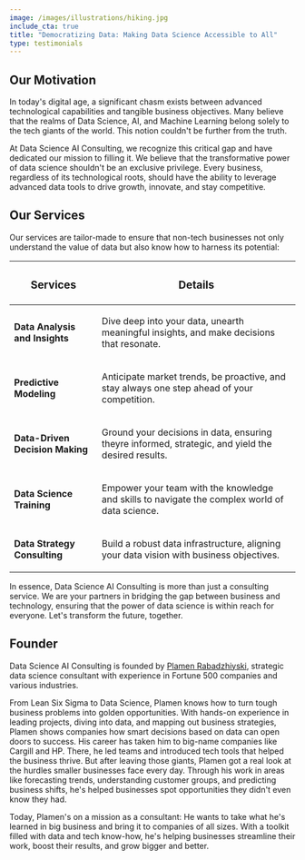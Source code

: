 ```yaml
---
image: /images/illustrations/hiking.jpg
include_cta: true
title: "Democratizing Data: Making Data Science Accessible to All"
type: testimonials
---
```


## Our Motivation

In today's digital age, a significant chasm exists between advanced technological capabilities and tangible business objectives. Many believe that the realms of Data Science, AI, and Machine Learning belong solely to the tech giants of the world. This notion couldn't be further from the truth.

At Data Science AI Consulting, we recognize this critical gap and have dedicated our mission to filling it. We believe that the transformative power of data science shouldn't be an exclusive privilege. Every business, regardless of its technological roots, should have the ability to leverage advanced data tools to drive growth, innovate, and stay competitive.

## Our Services

Our services are tailor-made to ensure that non-tech businesses not only understand the value of data but also know how to harness its potential:

<table>
<thead>
<tr class="header">
<th><h3>Services</h3></th>
<th><h3>Details</h3></th>
</tr>
</thead>
<tbody>
<tr class="odd">
<td><p><strong>Data Analysis and Insights</strong></p></td>
<td><p>Dive deep into your data, unearth meaningful insights, and make decisions that resonate.</p></td>
</tr>
<tr class="even">
<td><p><strong>Predictive Modeling</strong></p></td>
<td><p>Anticipate market trends, be proactive, and stay always one step ahead of your competition.</p></td>
</tr>
<tr class="odd">
<td><p><strong>Data-Driven Decision Making</strong></p></td>
<td><p>Ground your decisions in data, ensuring theyre informed, strategic, and yield the desired results.</p></td>
</tr>
<tr class="even">
<td><p><strong>Data Science Training</strong></p></td>
<td><p>Empower your team with the knowledge and skills to navigate the complex world of data science.</p></td>
</tr>
<tr class="odd">
<td><p><strong>Data Strategy Consulting</strong></p></td>
<td><p>Build a robust data infrastructure, aligning your data vision with business objectives.</p></td>
</tr>
</tbody>
</table>

In essence, Data Science AI Consulting is more than just a consulting service. We are your partners in bridging the gap between business and technology, ensuring that the power of data science is within reach for everyone. Let's transform the future, together.

## Founder

Data Science AI Consulting is founded by [Plamen Rabadzhiyski](https://www.linkedin.com/in/plamen-rabadzhiyski/), strategic data science consultant with experience in Fortune 500 companies and various industries.

From Lean Six Sigma to Data Science, Plamen knows how to turn tough business problems into golden opportunities. With hands-on experience in leading projects, diving into data, and mapping out business strategies, Plamen shows companies how smart decisions based on data can open doors to success. His career has taken him to big-name companies like Cargill and HP. There, he led teams and introduced tech tools that helped the business thrive. But after leaving those giants, Plamen got a real look at the hurdles smaller businesses face every day. Through his work in areas like forecasting trends, understanding customer groups, and predicting business shifts, he's helped businesses spot opportunities they didn't even know they had.

Today, Plamen's on a mission as a consultant: He wants to take what he's learned in big business and bring it to companies of all sizes. With a toolkit filled with data and tech know-how, he's helping businesses streamline their work, boost their results, and grow bigger and better.

